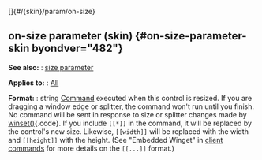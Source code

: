 []{#/{skin}/param/on-size}
## on-size parameter (skin) {#on-size-parameter-skin byondver="482"}
**See also:**
:   [size parameter](#/%7Bskin%7D/param/size)
<!-- -->
**Applies to:**
:   [All](#/%7Bskin%7D/control)
<!-- -->
**Format:**
:   string
[Command](#/%7Bskin%7D/commands) executed when this control is resized.
If you are dragging a window edge or splitter, the command won\'t run
until you finish.
No command will be sent in response to size or splitter changes made by
[winset()](#/proc/winset){.code}.
If you include `[[*]]` in the command, it will be replaced by the
control\'s new size. Likewise, `[[width]]` will be replaced with the
width and `[[height]]` with the height. (See \"Embedded Winget\" in
[client commands](#/%7Bskin%7D/commands) for more details on the
`[[...]]` format.)